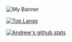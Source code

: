 ![My Banner](https://user-images.githubusercontent.com/28151071/89125407-31b11480-d4d6-11ea-9c03-4df5c9f59688.png)

[![Top Langs](https://github-readme-stats.vercel.app/api/top-langs/?username=ascrees&theme=dark)](https://github.com/ascrees/github-readme-stats)

[![Andrew's github stats](https://github-readme-stats.vercel.app/api?username=ascrees&show_icons=true&theme=dark)](https://github.com/ascrees/github-readme-stats)
